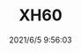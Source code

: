 ﻿---
layout: post 
title: XH60
tags: XT
categories: housing-terminal
overview: 
part_number: 0544-1
thumb_img: 
small_img: static/202106/544-20210605.jpg
date: 2021/6/5 9:56:03
---



